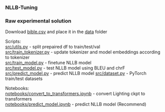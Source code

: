 ### NLLB-Tuning

### Raw experimental solution
Download [bible.csv](https://huggingface.co/datasets/leks-forever/bible-lezghian-russian) and place it in the [data](data) folder

Scripts:    
[src/utils.py](src/utils.py) - split prepaired df to train/test/val     
[src/train_tokenizer.py](src/train_model.py) - update tokenizer and model embeddings according to tokenizer     
[src/train_model.py](src/train_model.py) - finetune NLLB model      
[src/test_model.py](src/test_model.py) - test NLLB model  using BLEU and chrF       
[src/predict_model.py](src/predict_model.py) - predict NLLB model 
[src/dataset.py](src/dataset.py) - PyTorch train/test datasets

Notebooks:  
[notebooks/convert_to_transformers.ipynb](notebooks/convert_to_transformers.ipynb) -  convert Lighting ckpt to transformers       
[notebooks/predict_model.ipynb](notebooks/predict_model.ipynb) - predict NLLB model (Recommend)


